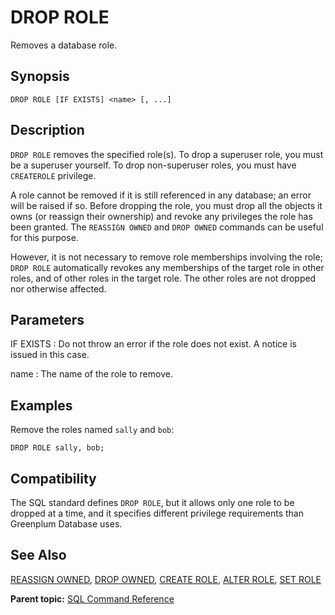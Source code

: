 # DROP ROLE 

Removes a database role.

## Synopsis 

``` {#sql_command_synopsis}
DROP ROLE [IF EXISTS] <name> [, ...]
```

## Description 

`DROP ROLE` removes the specified role\(s\). To drop a superuser role, you must be a superuser yourself. To drop non-superuser roles, you must have `CREATEROLE` privilege.

A role cannot be removed if it is still referenced in any database; an error will be raised if so. Before dropping the role, you must drop all the objects it owns \(or reassign their ownership\) and revoke any privileges the role has been granted. The `REASSIGN OWNED` and `DROP OWNED` commands can be useful for this purpose.

However, it is not necessary to remove role memberships involving the role; `DROP ROLE` automatically revokes any memberships of the target role in other roles, and of other roles in the target role. The other roles are not dropped nor otherwise affected.

## Parameters 

IF EXISTS
:   Do not throw an error if the role does not exist. A notice is issued in this case.

name
:   The name of the role to remove.

## Examples 

Remove the roles named `sally` and `bob`:

```
DROP ROLE sally, bob;
```

## Compatibility 

The SQL standard defines `DROP ROLE`, but it allows only one role to be dropped at a time, and it specifies different privilege requirements than Greenplum Database uses.

## See Also 

[REASSIGN OWNED](REASSIGN_OWNED.html), [DROP OWNED](DROP_OWNED.html), [CREATE ROLE](CREATE_ROLE.html), [ALTER ROLE](ALTER_ROLE.html), [SET ROLE](SET_ROLE.html)

**Parent topic:** [SQL Command Reference](../sql_commands/sql_ref.html)

